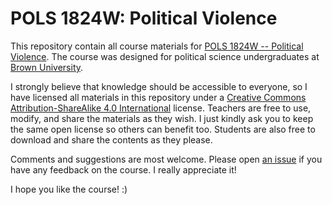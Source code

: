 # POLS 1824W: Political Violence

This repository contain all course materials for [POLS 1824W -- Political Violence](http://danilofreire.github.io/pols1824w). The course was designed for political science undergraduates at [Brown University](http://brown.edu). 

I strongly believe that knowledge should be accessible to everyone, so I have licensed all materials in this repository under a [Creative Commons Attribution-ShareAlike 4.0 International](https://creativecommons.org/licenses/by-sa/4.0/) license. Teachers are free to use, modify, and share the materials as they wish. I just kindly ask you to keep the same open license so others can benefit too. Students are also free to download and share the contents as they please.

Comments and suggestions are most welcome. Please open [an issue](http://github.com/danilofreire/pols1984w/issues) if you have any feedback on the course. I really appreciate it!

I hope you like the course! :)
